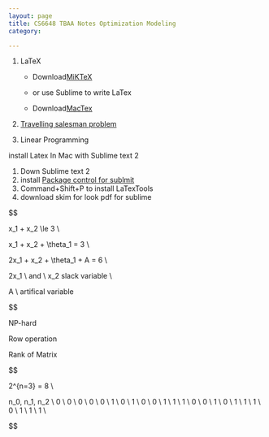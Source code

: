 ```yaml
---
layout: page
title: CS6648 TBAA Notes Optimization Modeling
category: 

---
```




1. LaTeX
    - Download[MiKTeX](http://miktex.org/)
    - or use Sublime to write LaTex

    - Download[MacTex](https://tug.org/mactex/)
2. [Travelling salesman problem](https://en.wikipedia.org/wiki/Travelling_salesman_problem)

3. Linear Programming

install Latex In Mac with Sublime text 2

1. Down Sublime text 2
2. install [Package control for sublmit](https://packagecontrol.io/installation#st2)
3. Command+Shift+P to install LaTexTools
4. download skim for look pdf for sublime

$$

x_1 + x_2 \le 3 \\

x_1 + x_2 + \theta_1 = 3 \\

2x_1 + x_2 + \theta_1 + A =  6 \\

2x_1 \ and \ x_2 slack variable \\

A \ artifical variable

$$

NP-hard

Row operation

Rank of Matrix


$$

2^{n=3} = 8 \\

n_0, n_1, n_2 \\
0 \ 0 \ 0 \\
0 \ 0 \ 1 \\
0 \ 1 \ 0 \\
0 \ 1 \ 1 \\
1 \ 0 \ 0 \\
1 \ 0 \ 1 \\
1 \ 1 \ 0 \\
1 \ 1 \ 1 \\


$$
